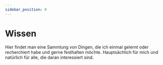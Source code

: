 ```yaml
---
sidebar_position: 0
---
```


# Wissen

Hier findet man eine Sammlung von Dingen, die ich einmal gelernt oder
recherchiert habe und gerne festhalten möchte. Hauptsächlich für mich und
natürlich für alle, die daran interessiert sind.
